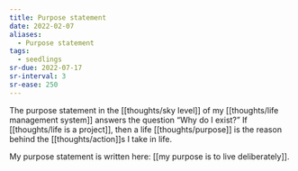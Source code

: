 ```yaml
---
title: Purpose statement
date: 2022-02-07
aliases:
  - Purpose statement
tags:
  - seedlings
sr-due: 2022-07-17
sr-interval: 3
sr-ease: 250
---
```

The purpose statement in the [[thoughts/sky level]] of my [[thoughts/life management system]] answers the question “Why do I exist?” If [[thoughts/life is a project]], then a life [[thoughts/purpose]] is the reason behind the [[thoughts/action]]s I take in life.

My purpose statement is written here: [[my purpose is to live deliberately]].